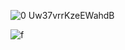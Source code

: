 ![0 Uw37vrrKzeEWahdB](https://user-images.githubusercontent.com/64091188/122677853-c9f4dc80-d201-11eb-98aa-e22ae544c24b.jpg)



![f](https://user-images.githubusercontent.com/64091188/122677871-e1cc6080-d201-11eb-9368-c8aaef39a08b.jpg)


